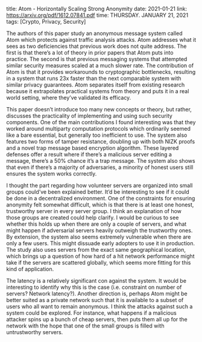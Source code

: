title: Atom - Horizontally Scaling Strong Anonymity
date: 2021-01-21
link: https://arxiv.org/pdf/1612.07841.pdf
time: THURSDAY. JANUARY 21, 2021
tags: [Crypto, Privacy, Security]

The authors of this paper study an anonymous message system called Atom which protects against traffic analysis attacks. Atom addresses what it sees as two deficiencies that previous work does not quite address. The first is that there’s a lot of theory in prior papers that Atom puts into practice. The second is that previous messaging systems that attempted similar security measures scaled at a much slower rate. The contribution of Atom is that it provides workarounds to cryptographic bottlenecks, resulting in a system that runs 23x faster than the next comparable system with similar privacy guarantees. Atom separates itself from existing research because it extrapolates practical systems from theory and puts it in a real world setting, where they’ve validated its efficacy.

This paper doesn’t introduce too many new concepts or theory, but rather, discusses the practicality of implementing and using such security components. One of the main contributions I found interesting was that they worked around multiparty computation protocols which ordinarily seemed like a bare essential, but generally too inefficient to use. The system also features two forms of tamper resistance, doubling up with both NIZK proofs and a novel trap message based encryption algorithm. These layered defenses offer a result where if there’s a malicious server editing a message, there’s a 50% chance it’s a trap message. The system also shows that even if there’s a majority of adversaries, a minority of honest users still ensures the system works correctly.

I thought the part regarding how volunteer servers are organized into small groups could’ve been explained better. It’d be interesting to see if it could be done in a decentralized environment. One of the constraints for ensuring anonymity felt somewhat difficult, which is that there is at least one honest, trustworthy server in every server group. I think an explanation of how those groups are created could help clarify. I would be curious to see whether this holds up when there are only a couple of servers, and what might happen if adversarial servers heavily outweigh the trustworthy ones. By extension, the system also seems extremely vulnerable when there are only a few users. This might dissuade early adopters to use it in production. The study also uses servers from the exact same geographical location, which brings up a question of how hard of a hit network performance might take if the servers are scattered globally, which seems more fitting for this kind of application.

The latency is a relatively significant con against the system. It would be interesting to identify why this is the case (i.e. constraint on number of servers? Network latency?). Another direction is, perhaps Atom might be better suited as a private network such that it is available to a subset of users who all want to remain anonymous. I think the attacks against such a system could be explored. For instance, what happens if a malicious attacker spins up a bunch of cheap servers, then puts them all up for the network with the hope that one of the small groups is filled with untrustworthy servers.
